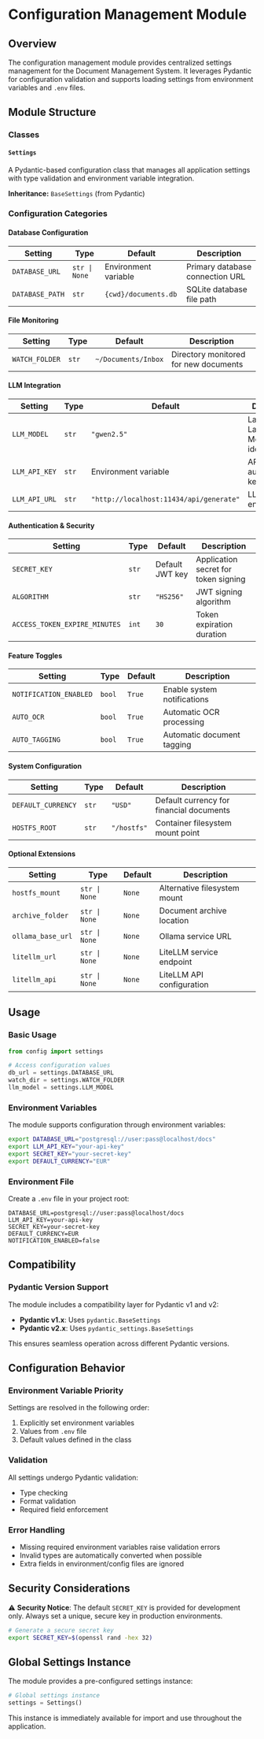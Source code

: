 <!--
This documentation was auto-generated by Claude on 2025-06-01T06-19-14.
Source file: ./src/backend/app/config.py
-->

# Configuration Management Module

## Overview

The configuration management module provides centralized settings management for the Document Management System. It leverages Pydantic for configuration validation and supports loading settings from environment variables and `.env` files.

## Module Structure

### Classes

#### `Settings`

A Pydantic-based configuration class that manages all application settings with type validation and environment variable integration.

**Inheritance:** `BaseSettings` (from Pydantic)

### Configuration Categories

#### Database Configuration

| Setting | Type | Default | Description |
|---------|------|---------|-------------|
| `DATABASE_URL` | `str \| None` | Environment variable | Primary database connection URL |
| `DATABASE_PATH` | `str` | `{cwd}/documents.db` | SQLite database file path |

#### File Monitoring

| Setting | Type | Default | Description |
|---------|------|---------|-------------|
| `WATCH_FOLDER` | `str` | `~/Documents/Inbox` | Directory monitored for new documents |

#### LLM Integration

| Setting | Type | Default | Description |
|---------|------|---------|-------------|
| `LLM_MODEL` | `str` | `"gwen2.5"` | Large Language Model identifier |
| `LLM_API_KEY` | `str` | Environment variable | API authentication key |
| `LLM_API_URL` | `str` | `"http://localhost:11434/api/generate"` | LLM service endpoint |

#### Authentication & Security

| Setting | Type | Default | Description |
|---------|------|---------|-------------|
| `SECRET_KEY` | `str` | Default JWT key | Application secret for token signing |
| `ALGORITHM` | `str` | `"HS256"` | JWT signing algorithm |
| `ACCESS_TOKEN_EXPIRE_MINUTES` | `int` | `30` | Token expiration duration |

#### Feature Toggles

| Setting | Type | Default | Description |
|---------|------|---------|-------------|
| `NOTIFICATION_ENABLED` | `bool` | `True` | Enable system notifications |
| `AUTO_OCR` | `bool` | `True` | Automatic OCR processing |
| `AUTO_TAGGING` | `bool` | `True` | Automatic document tagging |

#### System Configuration

| Setting | Type | Default | Description |
|---------|------|---------|-------------|
| `DEFAULT_CURRENCY` | `str` | `"USD"` | Default currency for financial documents |
| `HOSTFS_ROOT` | `str` | `"/hostfs"` | Container filesystem mount point |

#### Optional Extensions

| Setting | Type | Default | Description |
|---------|------|---------|-------------|
| `hostfs_mount` | `str \| None` | `None` | Alternative filesystem mount |
| `archive_folder` | `str \| None` | `None` | Document archive location |
| `ollama_base_url` | `str \| None` | `None` | Ollama service URL |
| `litellm_url` | `str \| None` | `None` | LiteLLM service endpoint |
| `litellm_api` | `str \| None` | `None` | LiteLLM API configuration |

## Usage

### Basic Usage

```python
from config import settings

# Access configuration values
db_url = settings.DATABASE_URL
watch_dir = settings.WATCH_FOLDER
llm_model = settings.LLM_MODEL
```

### Environment Variables

The module supports configuration through environment variables:

```bash
export DATABASE_URL="postgresql://user:pass@localhost/docs"
export LLM_API_KEY="your-api-key"
export SECRET_KEY="your-secret-key"
export DEFAULT_CURRENCY="EUR"
```

### Environment File

Create a `.env` file in your project root:

```env
DATABASE_URL=postgresql://user:pass@localhost/docs
LLM_API_KEY=your-api-key
SECRET_KEY=your-secret-key
DEFAULT_CURRENCY=EUR
NOTIFICATION_ENABLED=false
```

## Compatibility

### Pydantic Version Support

The module includes a compatibility layer for Pydantic v1 and v2:

- **Pydantic v1.x**: Uses `pydantic.BaseSettings`
- **Pydantic v2.x**: Uses `pydantic_settings.BaseSettings`

This ensures seamless operation across different Pydantic versions.

## Configuration Behavior

### Environment Variable Priority

Settings are resolved in the following order:

1. Explicitly set environment variables
2. Values from `.env` file
3. Default values defined in the class

### Validation

All settings undergo Pydantic validation:

- Type checking
- Format validation
- Required field enforcement

### Error Handling

- Missing required environment variables raise validation errors
- Invalid types are automatically converted when possible
- Extra fields in environment/config files are ignored

## Security Considerations

⚠️ **Security Notice**: The default `SECRET_KEY` is provided for development only. Always set a unique, secure key in production environments.

```bash
# Generate a secure secret key
export SECRET_KEY=$(openssl rand -hex 32)
```

## Global Settings Instance

The module provides a pre-configured settings instance:

```python
# Global settings instance
settings = Settings()
```

This instance is immediately available for import and use throughout the application.